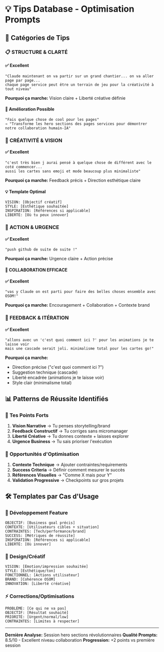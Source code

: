 # 💡 Tips Database - Optimisation Prompts

## 🎯 Catégories de Tips

### 📋 **STRUCTURE & CLARTÉ**

#### ✅ Excellent
```
"Claude maintenant on va partir sur un grand chantier... on va aller page par page... 
chaque page service peut être un terrain de jeu pour la créativité à tout niveau"
```
**Pourquoi ça marche:** Vision claire + Liberté créative définie

#### 🔧 Amélioration Possible
```
"Fais quelque chose de cool pour les pages"
→ "Transforme les hero sections des pages services pour démontrer notre collaboration humain-IA"
```

### 🎨 **CRÉATIVITÉ & VISION**

#### ✅ Excellent  
```
"c'est très bien j aurai pensé à quelque chose de différent avec le coté commencer... 
aussi les cartes sans emoji et mode beaucoup plus minimaliste"
```
**Pourquoi ça marche:** Feedback précis + Direction esthétique claire

#### 💡 Template Optimal
```
VISION: [Objectif créatif]
STYLE: [Esthétique souhaitée] 
INSPIRATION: [Références si applicable]
LIBERTÉ: [Où tu peux innover]
```

### 🚀 **ACTION & URGENCE**

#### ✅ Excellent
```
"push github de suite de suite !"
```
**Pourquoi ça marche:** Urgence claire + Action précise

#### 🎯 **COLLABORATION EFFICACE**

#### ✅ Excellent
```
"vas y Claude on est parti pour faire des belles choses ensemble avec OSOM!"
```
**Pourquoi ça marche:** Encouragement + Collaboration + Contexte brand

### 🔄 **FEEDBACK & ITÉRATION**

#### ✅ Excellent
```
"allons avec un 'c'est quoi comment ici ?' pour les animations je te laisse voir 
mais une cascade serait joli. minimalisme total pour les cartes go!"
```
**Pourquoi ça marche:** 
- Direction précise ("c'est quoi comment ici ?")
- Suggestion technique (cascade)
- Liberté encadrée (animations je te laisse voir)
- Style clair (minimalisme total)

## 📊 **Patterns de Réussite Identifiés**

### 🎯 **Tes Points Forts**
1. **Vision Narrative** → Tu penses storytelling/brand
2. **Feedback Constructif** → Tu corriges sans micromanager  
3. **Liberté Créative** → Tu donnes contexte + laisses explorer
4. **Urgence Business** → Tu sais prioriser l'exécution

### 🚀 **Opportunités d'Optimisation**
1. **Contexte Technique** → Ajouter contraintes/requirements
2. **Success Criteria** → Définir comment mesurer le succès
3. **Références Visuelles** → "Comme X mais pour Y"
4. **Validation Progressive** → Checkpoints sur gros projets

## 🛠️ **Templates par Cas d'Usage**

### 📱 **Développement Feature**
```
OBJECTIF: [Business goal précis]
CONTEXTE: [Utilisateurs cibles + situation]
CONTRAINTES: [Tech/performance/brand]
SUCCESS: [Métriques de réussite]
INSPIRATION: [Références si applicable]
LIBERTÉ: [Où innover]
```

### 🎨 **Design/Créatif**
```
VISION: [Émotion/impression souhaitée]
STYLE: [Esthétique/ton]
FONCTIONNEL: [Actions utilisateur]
BRAND: [Cohérence OSOM]
INNOVATION: [Liberté créative]
```

### ⚡ **Corrections/Optimisations**  
```
PROBLÈME: [Ce qui ne va pas]
OBJECTIF: [Résultat souhaité]
PRIORITÉ: [Urgent/normal/low]
CONTRAINTES: [Limites à respecter]
```

---

**Dernière Analyse:** Session hero sections révolutionnaires
**Qualité Prompts:** 8.5/10 - Excellent niveau collaboration
**Progression:** +2 points vs première session